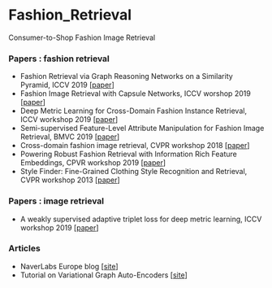 # Fashion_Retrieval
Consumer-to-Shop Fashion Image Retrieval


### Papers : fashion retrieval
- Fashion Retrieval via Graph Reasoning Networks on a Similarity Pyramid, ICCV 2019 [[paper](https://arxiv.org/pdf/1908.11754.pdf)]
- Fashion Image Retrieval with Capsule Networks, ICCV worshop 2019 [[paper](https://arxiv.org/pdf/1908.09943.pdf)]
- Deep Metric Learning for Cross-Domain Fashion Instance Retrieval, ICCV workshop 2019 [[paper](http://openaccess.thecvf.com/content_ICCVW_2019/papers/CVFAD/Ibrahimi_Deep_Metric_Learning_for_Cross-Domain_Fashion_Instance_Retrieval_ICCVW_2019_paper.pdf)]
- Semi-supervised Feature-Level Attribute Manipulation for Fashion Image Retrieval, BMVC 2019 [[paper](https://arxiv.org/pdf/1907.05007.pdf)]
- Cross-domain fashion image retrieval, CVPR workshop 2018 [[paper](http://openaccess.thecvf.com/content_cvpr_2018_workshops/papers/w36/Gajic_Cross-Domain_Fashion_Image_CVPR_2018_paper.pdf)]
- Powering Robust Fashion Retrieval with Information Rich Feature Embeddings, CPVR workshop 2019 [[paper](http://openaccess.thecvf.com/content_CVPRW_2019/papers/FFSS-USAD/Chopra_Powering_Robust_Fashion_Retrieval_With_Information_Rich_Feature_Embeddings_CVPRW_2019_paper.pdf)]
- Style Finder: Fine-Grained Clothing Style Recognition and Retrieval, CVPR workshop 2013 [[paper](https://ieeexplore.ieee.org/stamp/stamp.jsp?tp=&arnumber=6595844)]  


### Papers : image retrieval
- A weakly supervised adaptive triplet loss for deep metric learning, ICCV workshop 2019 [[paper](https://arxiv.org/pdf/1909.12939.pdf)]

### Articles
- NaverLabs Europe blog [[site](https://europe.naverlabs.com/blog/cvpr-2018-part-3-image-retrieval/)]
- Tutorial on Variational Graph Auto-Encoders [[site](https://towardsdatascience.com/tutorial-on-variational-graph-auto-encoders-da9333281129)]

